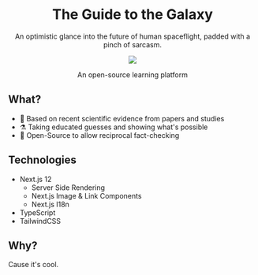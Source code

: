 <div align="center">
 
<h1 align="center">The Guide to the Galaxy</h1>
<p align="center">An optimistic glance into the future of human spaceflight, padded with a pinch of sarcasm.</p>

![](https://i.imgur.com/QEJF2eJ.png)
<p align="center">An open-source learning platform</p>
 
 </div>
 
 ## What?

- 📑 Based on recent scientific evidence from papers and studies
- ⚗️ Taking educated guesses and showing what's possible
- 👥 Open-Source to allow reciprocal fact-checking

## Technologies

- Next.js 12
  - Server Side Rendering
  - Next.js Image & Link Components
  - Next.js I18n
- TypeScript
- TailwindCSS

## Why?
Cause it's cool. 
